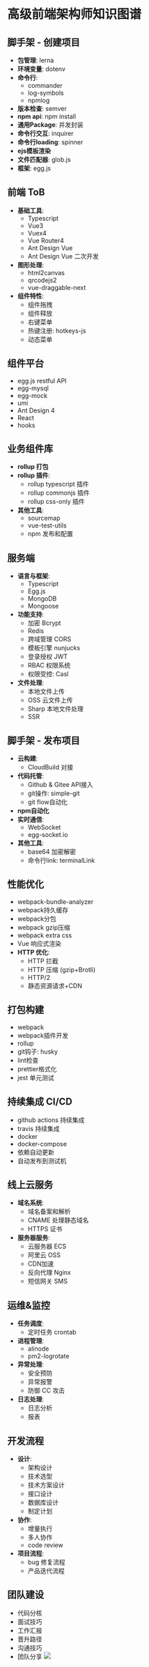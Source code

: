 # 高级前端架构师知识图谱

## 脚手架 - 创建项目
- **包管理**: lerna
- **环境变量**: dotenv
- **命令行**:
  - commander
  - log-symbols
  - npmlog
- **版本检查**: semver
- **npm api**: npm install
- **通用Package**: 并发封装
- **命令行交互**: inquirer
- **命令行loading**: spinner
- **ejs模板渲染**
- **文件匹配器**: glob.js
- **框架**: egg.js

## 前端 ToB
- **基础工具**:
  - Typescript
  - Vue3
  - Vuex4
  - Vue Router4
  - Ant Design Vue
  - Ant Design Vue 二次开发
- **图形处理**:
  - html2canvas
  - qrcodejs2
  - vue-draggable-next
- **组件特性**:
  - 组件拖拽
  - 组件释放
  - 右键菜单
  - 热键注册: hotkeys-js
  - 动态菜单

## 组件平台
- egg.js restful API
- egg-mysql
- egg-mock
- umi
- Ant Design 4
- React
- hooks

## 业务组件库
- **rollup 打包**
- **rollup 插件**:
  - rollup typescript 插件
  - rollup commonjs 插件
  - rollup css-only 插件
- **其他工具**:
  - sourcemap
  - vue-test-utils
  - npm 发布和配置

## 服务端
- **语言与框架**:
  - Typescript
  - Egg.js
  - MongoDB
  - Mongoose
- **功能支持**:
  - 加密 Bcrypt
  - Redis
  - 跨域管理 CORS
  - 模板引擎 nunjucks
  - 登录授权 JWT
  - RBAC 权限系统
  - 权限受控: Casl
- **文件处理**:
  - 本地文件上传
  - OSS 云文件上传
  - Sharp 本地文件处理
  - SSR

## 脚手架 - 发布项目
- **云构建**:
  - CloudBuild 对接
- **代码托管**:
  - Github & Gitee API接入
  - git操作: simple-git
  - git flow自动化
- **npm自动化**
- **实时通信**:
  - WebSocket
  - egg-socket.io
- **其他工具**:
  - base64 加密解密
  - 命令行link: terminalLink

## 性能优化
- webpack-bundle-analyzer
- webpack持久缓存
- webpack分包
- webpack gzip压缩
- webpack extra css
- Vue 响应式渲染
- **HTTP 优化**:
  - HTTP 拦截
  - HTTP 压缩 (gzip+Brotli)
  - HTTP/2
  - 静态资源请求+CDN

## 打包构建
- webpack
- webpack插件开发
- rollup
- git钩子: husky
- lint检查
- prettier格式化
- jest 单元测试

## 持续集成 CI/CD
- github actions 持续集成
- travis 持续集成
- docker
- docker-compose
- 依赖自动更新
- 自动发布到测试机

## 线上云服务
- **域名系统**:
  - 域名备案和解析
  - CNAME 处理静态域名
  - HTTPS 证书
- **服务器服务**:
  - 云服务器 ECS
  - 阿里云 OSS
  - CDN加速
  - 反向代理 Nginx
  - 短信网关 SMS

## 运维&监控
- **任务调度**:
  - 定时任务 crontab
- **进程管理**:
  - alinode
  - pm2-logrotate
- **异常处理**:
  - 安全预防
  - 异常报警
  - 防御 CC 攻击
- **日志处理**:
  - 日志分析
  - 报表

## 开发流程
- **设计**:
  - 架构设计
  - 技术选型
  - 技术方案设计
  - 接口设计
  - 数据库设计
  - 制定计划
- **协作**:
  - 增量执行
  - 多人协作
  - code review
- **项目流程**:
  - bug 修复流程
  - 产品迭代流程

## 团队建设
- 代码分核
- 面试技巧
- 工作汇报
- 晋升路径
- 沟通技巧
- 团队分享
![](../附件/Snipaste_2024-12-11_21-08-15.png)